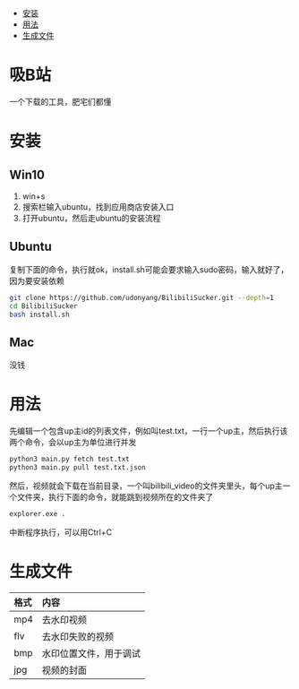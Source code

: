 - [安装](#安装)
- [用法](#用法)
- [生成文件](#生成文件)

# 吸B站
一个下载的工具，肥宅们都懂

# 安装
## Win10
1. win+s
2. 搜索栏输入ubuntu，找到应用商店安装入口
3. 打开ubuntu，然后走ubuntu的安装流程

## Ubuntu
复制下面的命令，执行就ok，install.sh可能会要求输入sudo密码，输入就好了，因为要安装依赖
```bash
git clone https://github.com/udonyang/BilibiliSucker.git --depth=1
cd BilibiliSucker
bash install.sh
```

## Mac
没钱

# 用法
先编辑一个包含up主id的列表文件，例如叫test.txt，一行一个up主，然后执行该两个命令，会以up主为单位进行并发
```bash
python3 main.py fetch test.txt
python3 main.py pull test.txt.json
```
然后，视频就会下载在当前目录，一个叫bilibili_video的文件夹里头，每个up主一个文件夹，执行下面的命令，就能跳到视频所在的文件夹了
```bash
explorer.exe .
```
中断程序执行，可以用Ctrl+C

# 生成文件
|格式|内容
|:-|:-
|mp4|去水印视频
|flv|去水印失败的视频
|bmp|水印位置文件，用于调试
|jpg|视频的封面
